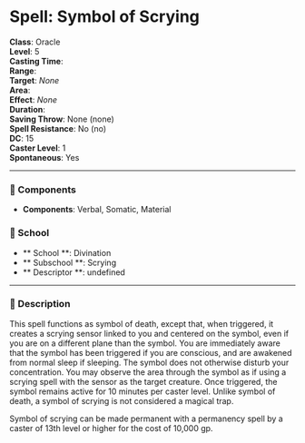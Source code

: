
# Spell: Symbol of Scrying
**Class**: Oracle  
**Level**: 5  
**Casting Time**:   
**Range**:   
**Target**: _None_  
**Area**:   
**Effect**: _None_  
**Duration**:   
**Saving Throw**: None (none)  
**Spell Resistance**: No (no)  
**DC**: 15  
**Caster Level**: 1  
**Spontaneous**: Yes

---

### 🔮 Components
- **Components**: Verbal, Somatic, Material

### 🏫 School
- ** School **: Divination
- ** Subschool **: Scrying
- ** Descriptor **: undefined
---

### 📜 Description
This spell functions as symbol of death, except that, when triggered, it creates a scrying sensor linked to you and centered on the symbol, even if you are on a different plane than the symbol. You are immediately aware that the symbol has been triggered if you are conscious, and are awakened from normal sleep if sleeping. The symbol does not otherwise disturb your concentration. You may observe the area through the symbol as if using a scrying spell with the sensor as the target creature. Once triggered, the symbol remains active for 10 minutes per caster level. Unlike symbol of death, a symbol of scrying is not considered a magical trap. 

Symbol of scrying can be made permanent with a permanency spell by a caster of 13th level or higher for the cost of 10,000 gp.
